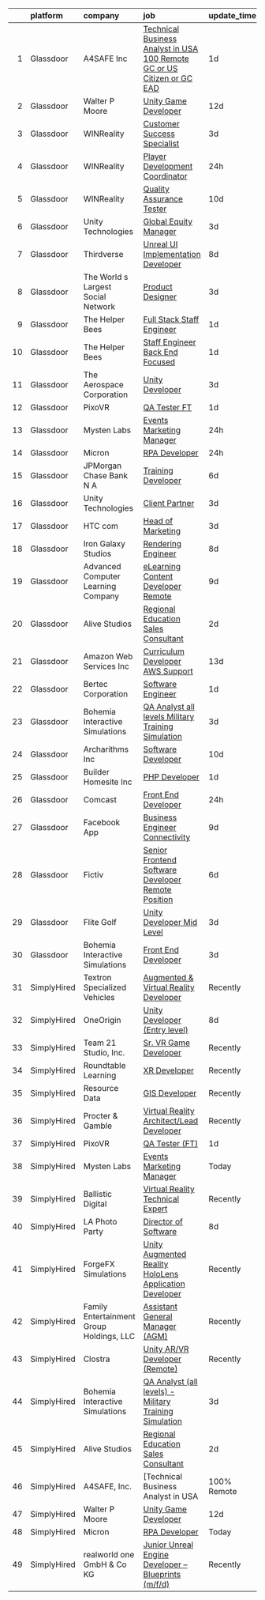 

|    | platform    | company                                  | job                                                                                                                                                                                                                                                                                                                                                                                                                                                                                                                                                                                                                                                                                                                                                                                                                                                                                                                                                                                                                                                                                                                                                                                                                                                                                                                                                                                                                                                                                                       | update_time   | location                |
|---:|:------------|:-----------------------------------------|:----------------------------------------------------------------------------------------------------------------------------------------------------------------------------------------------------------------------------------------------------------------------------------------------------------------------------------------------------------------------------------------------------------------------------------------------------------------------------------------------------------------------------------------------------------------------------------------------------------------------------------------------------------------------------------------------------------------------------------------------------------------------------------------------------------------------------------------------------------------------------------------------------------------------------------------------------------------------------------------------------------------------------------------------------------------------------------------------------------------------------------------------------------------------------------------------------------------------------------------------------------------------------------------------------------------------------------------------------------------------------------------------------------------------------------------------------------------------------------------------------------|:--------------|:------------------------|
|  1 | Glassdoor   | A4SAFE  Inc                              | [Technical Business Analyst in USA  100  Remote   GC or US Citizen or GC EAD](https://www.glassdoor.com/partner/jobListing.htm?pos=101&ao=1110586&s=58&guid=0000018224afd7c880e77108b471ab2f&src=GD_JOB_AD&t=SR&vt=w&ea=1&cs=1_337028dd&cb=1658472880476&jobListingId=1008017367804&cpc=723ADC3DFE402989&jrtk=3-0-1g8iavm0lk6df801-1g8iavm15jijf800-4e729734204b6929--6NYlbfkN0Bzkuy17zoNwKMVjyusHhR7JNYo3SmelKzW8jp1Pa4Tk0S1mKZ-8FqdwqqGS5QzOSmhHWc95M_u__2mHa1wEqPq6uyFGQ2tA70JR41NEDhxdp4vo29-oZjl3DtDidIlmjefDTGDaHjY37ZOjWM5d30Ov0BLUL7i7906JPhEPHnMAkIERW1iyXZ5_1qtk24qwO6fMCOfjDzVfYGvj7xVFTQC-P3Iij_c71XFF8Ft5kmCcCS9PXF6Xi1kVNe89OhSiMzyXHZg4jB6yLxJRGAtxpIshT0cNkWZ8OrA1ZOVvKTWUKfYii3m4ACzugac-yMnvlMy0stBNwbvvCGLBB3uAnxBBbFeeJugdZUTFCZgFz7rpEUgQM2KZQwxemNEFT3Mh9wYUqCkusLLNeweqswFyv8ilx60IPQ-YmWLgxg5cwCpXerpSi-1tnhmMK5-hTfE5RZCMXmBp_X7mT_cxN8WHIzWEbx0tx29fGMzy25HjDR4YhlCG0rrkYbXXZsy4-pbOjllI-Shfg0Q6Q%3D%3D)                                                                                                                                                                                                                                                                                                                                                                                                                                                                                                                                                                        | 1d            | Remote                  |
|  2 | Glassdoor   | Walter P Moore                           | [Unity Game Developer](https://www.glassdoor.com/partner/jobListing.htm?pos=114&ao=1136043&s=58&guid=0000018224afd7c880e77108b471ab2f&src=GD_JOB_AD&t=SR&vt=w&cs=1_74843f37&cb=1658472880477&jobListingId=1007994178150&jrtk=3-0-1g8iavm0lk6df801-1g8iavm15jijf800-a406b2601580dbc4-)                                                                                                                                                                                                                                                                                                                                                                                                                                                                                                                                                                                                                                                                                                                                                                                                                                                                                                                                                                                                                                                                                                                                                                                                                     | 12d           | Houston, TX             |
|  3 | Glassdoor   | WINReality                               | [Customer Success Specialist](https://www.glassdoor.com/partner/jobListing.htm?pos=128&ao=1136043&s=58&guid=0000018224afd7c880e77108b471ab2f&src=GD_JOB_AD&t=SR&vt=w&ea=1&cs=1_ca29453f&cb=1658472880483&jobListingId=1008012456004&jrtk=3-0-1g8iavm0lk6df801-1g8iavm15jijf800-7a6a0bab4dd1f1f4-)                                                                                                                                                                                                                                                                                                                                                                                                                                                                                                                                                                                                                                                                                                                                                                                                                                                                                                                                                                                                                                                                                                                                                                                                         | 3d            | Austin, TX              |
|  4 | Glassdoor   | WINReality                               | [Player Development Coordinator](https://www.glassdoor.com/partner/jobListing.htm?pos=129&ao=1136043&s=58&guid=0000018224afd7c880e77108b471ab2f&src=GD_JOB_AD&t=SR&vt=w&ea=1&cs=1_f1e8c8fb&cb=1658472880483&jobListingId=1008020164034&jrtk=3-0-1g8iavm0lk6df801-1g8iavm15jijf800-808650f82e260086-)                                                                                                                                                                                                                                                                                                                                                                                                                                                                                                                                                                                                                                                                                                                                                                                                                                                                                                                                                                                                                                                                                                                                                                                                      | 24h           | Austin, TX              |
|  5 | Glassdoor   | WINReality                               | [Quality Assurance Tester](https://www.glassdoor.com/partner/jobListing.htm?pos=120&ao=1136043&s=58&guid=0000018224afd7c880e77108b471ab2f&src=GD_JOB_AD&t=SR&vt=w&ea=1&cs=1_56a313f9&cb=1658472880478&jobListingId=1007998195522&jrtk=3-0-1g8iavm0lk6df801-1g8iavm15jijf800-c6f18f325683035a-)                                                                                                                                                                                                                                                                                                                                                                                                                                                                                                                                                                                                                                                                                                                                                                                                                                                                                                                                                                                                                                                                                                                                                                                                            | 10d           | Austin, TX              |
|  6 | Glassdoor   | Unity Technologies                       | [Global Equity Manager](https://www.glassdoor.com/partner/jobListing.htm?pos=126&ao=1136043&s=58&guid=0000018224afd7c880e77108b471ab2f&src=GD_JOB_AD&t=SR&vt=w&cs=1_e6003202&cb=1658472880482&jobListingId=1008012427355&jrtk=3-0-1g8iavm0lk6df801-1g8iavm15jijf800-702fc737e59f1f07-)                                                                                                                                                                                                                                                                                                                                                                                                                                                                                                                                                                                                                                                                                                                                                                                                                                                                                                                                                                                                                                                                                                                                                                                                                    | 3d            | New York, NY            |
|  7 | Glassdoor   | Thirdverse                               | [Unreal UI Implementation Developer](https://www.glassdoor.com/partner/jobListing.htm?pos=112&ao=1136043&s=58&guid=0000018224afd7c880e77108b471ab2f&src=GD_JOB_AD&t=SR&vt=w&ea=1&cs=1_cd851cf6&cb=1658472880477&jobListingId=1008003638061&jrtk=3-0-1g8iavm0lk6df801-1g8iavm15jijf800-2670377ed1bb73d7-)                                                                                                                                                                                                                                                                                                                                                                                                                                                                                                                                                                                                                                                                                                                                                                                                                                                                                                                                                                                                                                                                                                                                                                                                  | 8d            | Remote                  |
|  8 | Glassdoor   | The World s Largest Social Network       | [Product Designer](https://www.glassdoor.com/partner/jobListing.htm?pos=106&ao=1110586&s=58&guid=0000018224afd7c880e77108b471ab2f&src=GD_JOB_AD&t=SR&vt=w&ea=1&cs=1_1f8b767f&cb=1658472880477&jobListingId=1008012161692&cpc=9908D8D4413DBB8A&jrtk=3-0-1g8iavm0lk6df801-1g8iavm15jijf800-b145a7a400f0b7a0--6NYlbfkN0DSgjPPcnEdvoK3uuxfISLALE6pB1FR7YSHOr_tSg5_QGIhoz_2VqUepdcKLBLI_zQfqeGEJ02t1Op0VszYFaBKV77NJZpuVuFQUAX1QoBziQC_hHUv5fWoCC006bRjZlV5ngwWqSJoPvv74FSVK7GuPfYn2DbtjPbklE7UqMkQPd3ENsIj-0ZxrJCT3gI3G5-vvt8EbogbSreaB8xKljjlJdp7eFXR1fgF9Ehb0rJ9WCd6KNg9iTyADJLKQFBeUp6NwtSpPzBTUnWY3AI0av3gMQMpC0R2-o3gxiNx3x-SL1uwfLZyCNviSEolOHl0mznhldjjEjLyHUUmIqeKzLwrHuj_l44kpuJzR8r39FtzTUORHBxBk2BkdeILysI88J9H-VzZyVlBPZ9nzhALQiMVWUd7alzGEAg16YGftxs-ECyFawxkg20XS0x0nUUW1GSj-INzdZrAY942J6dhSM3rmosAh4Mzq3LiAXfOU6LvV1Jyq2iS3C8PJIDUSWOuY3kbuOY82mlnxXcWGDOoDUe27ED3XvubDim6eCNAOWRP86CfZZOdMNa1D_IugdGqBjtIvtAUI6eqaw%3D%3D)                                                                                                                                                                                                                                                                                                                                                                                                                                                                                                                                                                   | 3d            | Los Angeles, CA         |
|  9 | Glassdoor   | The Helper Bees                          | [Full Stack Staff Engineer](https://www.glassdoor.com/partner/jobListing.htm?pos=109&ao=1136043&s=58&guid=0000018224afd7c880e77108b471ab2f&src=GD_JOB_AD&t=SR&vt=w&ea=1&cs=1_b730b863&cb=1658472880477&jobListingId=1008017437015&jrtk=3-0-1g8iavm0lk6df801-1g8iavm15jijf800-125daea2bf21b14b-)                                                                                                                                                                                                                                                                                                                                                                                                                                                                                                                                                                                                                                                                                                                                                                                                                                                                                                                                                                                                                                                                                                                                                                                                           | 1d            | Remote                  |
| 10 | Glassdoor   | The Helper Bees                          | [Staff Engineer Back End Focused](https://www.glassdoor.com/partner/jobListing.htm?pos=108&ao=1136043&s=58&guid=0000018224afd7c880e77108b471ab2f&src=GD_JOB_AD&t=SR&vt=w&ea=1&cs=1_50537550&cb=1658472880477&jobListingId=1008017430612&jrtk=3-0-1g8iavm0lk6df801-1g8iavm15jijf800-a1beb13611aec25c-)                                                                                                                                                                                                                                                                                                                                                                                                                                                                                                                                                                                                                                                                                                                                                                                                                                                                                                                                                                                                                                                                                                                                                                                                     | 1d            | Remote                  |
| 11 | Glassdoor   | The Aerospace Corporation                | [Unity Developer](https://www.glassdoor.com/partner/jobListing.htm?pos=124&ao=1136043&s=58&guid=0000018224afd7c880e77108b471ab2f&src=GD_JOB_AD&t=SR&vt=w&cs=1_25fa42d3&cb=1658472880482&jobListingId=1008012132764&jrtk=3-0-1g8iavm0lk6df801-1g8iavm15jijf800-fef2804917813571-)                                                                                                                                                                                                                                                                                                                                                                                                                                                                                                                                                                                                                                                                                                                                                                                                                                                                                                                                                                                                                                                                                                                                                                                                                          | 3d            | El Segundo, CA          |
| 12 | Glassdoor   | PixoVR                                   | [QA Tester  FT ](https://www.glassdoor.com/partner/jobListing.htm?pos=111&ao=1136043&s=58&guid=0000018224afd7c880e77108b471ab2f&src=GD_JOB_AD&t=SR&vt=w&ea=1&cs=1_0fbdcbc7&cb=1658472880477&jobListingId=1008017269943&jrtk=3-0-1g8iavm0lk6df801-1g8iavm15jijf800-5dcf3cc7dc0a290a-)                                                                                                                                                                                                                                                                                                                                                                                                                                                                                                                                                                                                                                                                                                                                                                                                                                                                                                                                                                                                                                                                                                                                                                                                                      | 1d            | Remote                  |
| 13 | Glassdoor   | Mysten Labs                              | [Events Marketing Manager](https://www.glassdoor.com/partner/jobListing.htm?pos=123&ao=1136043&s=58&guid=0000018224afd7c880e77108b471ab2f&src=GD_JOB_AD&t=SR&vt=w&ea=1&cs=1_ce1c6505&cb=1658472880478&jobListingId=1008019417253&jrtk=3-0-1g8iavm0lk6df801-1g8iavm15jijf800-9dbc24076cd3121a-)                                                                                                                                                                                                                                                                                                                                                                                                                                                                                                                                                                                                                                                                                                                                                                                                                                                                                                                                                                                                                                                                                                                                                                                                            | 24h           | Remote                  |
| 14 | Glassdoor   | Micron                                   | [RPA Developer](https://www.glassdoor.com/partner/jobListing.htm?pos=110&ao=1136043&s=58&guid=0000018224afd7c880e77108b471ab2f&src=GD_JOB_AD&t=SR&vt=w&cs=1_27812357&cb=1658472880477&jobListingId=1008019764043&jrtk=3-0-1g8iavm0lk6df801-1g8iavm15jijf800-ac6a988d16536d0d-)                                                                                                                                                                                                                                                                                                                                                                                                                                                                                                                                                                                                                                                                                                                                                                                                                                                                                                                                                                                                                                                                                                                                                                                                                            | 24h           | Boise, ID               |
| 15 | Glassdoor   | JPMorgan Chase Bank  N A                 | [Training Developer](https://www.glassdoor.com/partner/jobListing.htm?pos=119&ao=1136043&s=58&guid=0000018224afd7c880e77108b471ab2f&src=GD_JOB_AD&t=SR&vt=w&cs=1_7239f302&cb=1658472880478&jobListingId=1008009183791&jrtk=3-0-1g8iavm0lk6df801-1g8iavm15jijf800-39bc52c998eac583-)                                                                                                                                                                                                                                                                                                                                                                                                                                                                                                                                                                                                                                                                                                                                                                                                                                                                                                                                                                                                                                                                                                                                                                                                                       | 6d            | Chicago, IL             |
| 16 | Glassdoor   | Unity Technologies                       | [Client Partner](https://www.glassdoor.com/partner/jobListing.htm?pos=125&ao=1136043&s=58&guid=0000018224afd7c880e77108b471ab2f&src=GD_JOB_AD&t=SR&vt=w&cs=1_080ead32&cb=1658472880482&jobListingId=1008012584446&jrtk=3-0-1g8iavm0lk6df801-1g8iavm15jijf800-95af4f754fea7388-)                                                                                                                                                                                                                                                                                                                                                                                                                                                                                                                                                                                                                                                                                                                                                                                                                                                                                                                                                                                                                                                                                                                                                                                                                           | 3d            | Bellevue, WA            |
| 17 | Glassdoor   | HTC com                                  | [Head of Marketing](https://www.glassdoor.com/partner/jobListing.htm?pos=113&ao=1136043&s=58&guid=0000018224afd7c880e77108b471ab2f&src=GD_JOB_AD&t=SR&vt=w&ea=1&cs=1_179dcf6a&cb=1658472880477&jobListingId=1008011743437&jrtk=3-0-1g8iavm0lk6df801-1g8iavm15jijf800-579af4813b686925-)                                                                                                                                                                                                                                                                                                                                                                                                                                                                                                                                                                                                                                                                                                                                                                                                                                                                                                                                                                                                                                                                                                                                                                                                                   | 3d            | Remote                  |
| 18 | Glassdoor   | Iron Galaxy Studios                      | [Rendering Engineer](https://www.glassdoor.com/partner/jobListing.htm?pos=127&ao=1136043&s=58&guid=0000018224afd7c880e77108b471ab2f&src=GD_JOB_AD&t=SR&vt=w&ea=1&cs=1_87618abe&cb=1658472880483&jobListingId=1008003525473&jrtk=3-0-1g8iavm0lk6df801-1g8iavm15jijf800-ad25754be109279e-)                                                                                                                                                                                                                                                                                                                                                                                                                                                                                                                                                                                                                                                                                                                                                                                                                                                                                                                                                                                                                                                                                                                                                                                                                  | 8d            | Chicago, IL             |
| 19 | Glassdoor   | Advanced Computer Learning Company       | [eLearning Content Developer  Remote  ](https://www.glassdoor.com/partner/jobListing.htm?pos=121&ao=1136043&s=58&guid=0000018224afd7c880e77108b471ab2f&src=GD_JOB_AD&t=SR&vt=w&ea=1&cs=1_1f628526&cb=1658472880478&jobListingId=1008000784696&jrtk=3-0-1g8iavm0lk6df801-1g8iavm15jijf800-e77e1058c18c2e89-)                                                                                                                                                                                                                                                                                                                                                                                                                                                                                                                                                                                                                                                                                                                                                                                                                                                                                                                                                                                                                                                                                                                                                                                               | 9d            | Remote                  |
| 20 | Glassdoor   | Alive Studios                            | [Regional Education Sales Consultant](https://www.glassdoor.com/partner/jobListing.htm?pos=116&ao=1136043&s=58&guid=0000018224afd7c880e77108b471ab2f&src=GD_JOB_AD&t=SR&vt=w&ea=1&cs=1_7804c837&cb=1658472880478&jobListingId=1008014588070&jrtk=3-0-1g8iavm0lk6df801-1g8iavm15jijf800-2b23c486076bb8f5-)                                                                                                                                                                                                                                                                                                                                                                                                                                                                                                                                                                                                                                                                                                                                                                                                                                                                                                                                                                                                                                                                                                                                                                                                 | 2d            | Remote                  |
| 21 | Glassdoor   | Amazon Web Services  Inc                 | [Curriculum Developer  AWS Support](https://www.glassdoor.com/partner/jobListing.htm?pos=122&ao=1136043&s=58&guid=0000018224afd7c880e77108b471ab2f&src=GD_JOB_AD&t=SR&vt=w&cs=1_956fe742&cb=1658472880478&jobListingId=1007993476834&jrtk=3-0-1g8iavm0lk6df801-1g8iavm15jijf800-0d052afa27f6d646-)                                                                                                                                                                                                                                                                                                                                                                                                                                                                                                                                                                                                                                                                                                                                                                                                                                                                                                                                                                                                                                                                                                                                                                                                        | 13d           | Remote                  |
| 22 | Glassdoor   | Bertec Corporation                       | [Software Engineer](https://www.glassdoor.com/partner/jobListing.htm?pos=104&ao=1110586&s=58&guid=0000018224afd7c880e77108b471ab2f&src=GD_JOB_AD&t=SR&vt=w&ea=1&cs=1_b571637c&cb=1658472880477&jobListingId=1008018922952&cpc=AF1E4A3695F490BE&jrtk=3-0-1g8iavm0lk6df801-1g8iavm15jijf800-06cc62c62334116c--6NYlbfkN0CHpSnjIPxMtekS58WZl5Olhjo2iWL5RjE_Boe0ccr3FtqYNz4yhG-Ohz6QjqChIegYfrzCj46ONRd8EFYGylbh1DH-Z5vWfQMZwEUsvY_Fj10QgeQG6RmXljdSrn6FAEh9ySWSuiQTnwql0nT0Hb31Yi3u4aUYcrFBVrcGQYDZkArJC5i7m9Yz8c0yJ94r_ApBPWFHmjgw9aMZQr1qFGdddHSXcuKV2m6_TgNS9DeLdBiL2KC2esZXX3PhTD3C5sTaTPcAXDSWm_awGXkwxiEwahioVU-MsMfrpaWqag1VV4s6gJkycUa6NXgdBjA3L9wD33aOAxtqxe2MSe-xLRLvuSqoQuyR6wYANdFLqwimqHhwzlONC9C2OibM6KF3pQNoVvXrfKUeMYFl1OYuf_MX6MJqwcT5dyvYiUMh-XSR4LSZn9b3sfoTHsGhwPXSQWjD8-HyzgB8bC30U5HnSldWK87Xq08ceY_2NnNZsFsQOX61Gh69Neq64zb_hA3UuoM%3D)                                                                                                                                                                                                                                                                                                                                                                                                                                                                                                                                                                                                                                                | 1d            | Columbus, OH            |
| 23 | Glassdoor   | Bohemia Interactive Simulations          | [QA Analyst  all levels    Military Training Simulation](https://www.glassdoor.com/partner/jobListing.htm?pos=118&ao=1136043&s=58&guid=0000018224afd7c880e77108b471ab2f&src=GD_JOB_AD&t=SR&vt=w&ea=1&cs=1_07bf1489&cb=1658472880478&jobListingId=1008012481714&jrtk=3-0-1g8iavm0lk6df801-1g8iavm15jijf800-135a70fac78ce44c-)                                                                                                                                                                                                                                                                                                                                                                                                                                                                                                                                                                                                                                                                                                                                                                                                                                                                                                                                                                                                                                                                                                                                                                              | 3d            | Orlando, FL             |
| 24 | Glassdoor   | Archarithms Inc                          | [Software Developer](https://www.glassdoor.com/partner/jobListing.htm?pos=130&ao=1136043&s=58&guid=0000018224afd7c880e77108b471ab2f&src=GD_JOB_AD&t=SR&vt=w&ea=1&cs=1_d77a4d40&cb=1658472880483&jobListingId=1007998522034&jrtk=3-0-1g8iavm0lk6df801-1g8iavm15jijf800-6895112341cd1ee5-)                                                                                                                                                                                                                                                                                                                                                                                                                                                                                                                                                                                                                                                                                                                                                                                                                                                                                                                                                                                                                                                                                                                                                                                                                  | 10d           | Huntsville, AL          |
| 25 | Glassdoor   | Builder Homesite  Inc                    | [PHP Developer](https://www.glassdoor.com/partner/jobListing.htm?pos=107&ao=1136043&s=58&guid=0000018224afd7c880e77108b471ab2f&src=GD_JOB_AD&t=SR&vt=w&ea=1&cs=1_079efd5c&cb=1658472880477&jobListingId=1008018525542&jrtk=3-0-1g8iavm0lk6df801-1g8iavm15jijf800-cf5cd4fd7054aa92-)                                                                                                                                                                                                                                                                                                                                                                                                                                                                                                                                                                                                                                                                                                                                                                                                                                                                                                                                                                                                                                                                                                                                                                                                                       | 1d            | Albuquerque, NM         |
| 26 | Glassdoor   | Comcast                                  | [Front End Developer](https://www.glassdoor.com/partner/jobListing.htm?pos=103&ao=1110586&s=58&guid=0000018224afd7c880e77108b471ab2f&src=GD_JOB_AD&t=SR&vt=w&cs=1_97b18e2e&cb=1658472880476&jobListingId=1008021147021&cpc=8A48E7D5890B96AC&jrtk=3-0-1g8iavm0lk6df801-1g8iavm15jijf800-a67970093ed42cf6--6NYlbfkN0Cj-KmZPsf9w80C8b1WzNVrlanjD2SXJjxuCbUWHsXPZlTAgGmdtIUzoKTi6fK6Wvbkrdpbd2C0H43IzCI6_QohzRn4p3_uIekYH9RzZrBYhIc9KC5j6DSAsk5C8NpgtPWmZhXRKBiKip_OQVzIdZrULOMJWClSr8at_lKYF7x_EzamZ6eZ6ECaON0uUTL-dMLVppbCWH41Fn79UcerSAl_SyRVAGAJhFRGXj8XgWwkAqcOvZZh2ApkWAVUiRV8VAyQw6gskXAILkS2wia-iRJlsAUbNRqdQkapMSZpCrPS3BKgGTdGOOL05J8_flDb_ThoclG7zc3rkC0EgeyyU1K6c4OI_Nsqsk3H3txpOqHWZZ17OzkvYrDn5w_0EgzxWTG4oM0ZZZ-O4kDd-33W6mYsvRYkwl5K4c7l6MCtqil1_z4nOKDYlYQsTePfYAg9aSKRjyMCr-Wn6sIrRf5kamJ8-9AygPF8DqPgDzeGUmqdZqZ-olU1mXdjIuyq_uW8qPoLstWT0dsRMvNGpbpQLAvWThQN50-au5-r1RdCM7CWsaSr5OQ9eMiEN-bhxdVGoQggHo7rINxZ87Q9ukt6b8VEPkJN6L9i5Mpbsn4IbP13lEsaIfWxUfDy4n9-fhlSBajFemxPGmFuSQ-sVun666lrPAqUHtRxQg_ZwqChoSZg89lKkj2lCvuHjou39pAGHWhLjJ2I0Y5mjI3V_f_Jc8trHsSN7yizItwgViwD-RpO2BqQtn0p6I-Z0o0bFrycK9oPzc_9JRaIx70yjIiCOUetM8WqHz8aeEgHwDN9x-nYXCpzDN1q7vgb3Ykn70ejqFWEjTdL6iszUN2Aik0LAOQTtEJWd3r6V_WLNMK75FW5mkMEen626ArcetEE0lX0hdZpRmCYjy8_IZVk1HAxZXOlu-LqFrmiGAOlF7cAux_9EnY2x3VE3-vQt7IMh4F_6xm8nHmavvLKiExKRVPGof9XZ5yRbJXwSPEyO93mUhMH4mHtLgGcFIOST-9pvCmoyDdNKAdlEYHgExBVFVlgDiEIb9D3GVLP7itc4LA7pjFIYWBbp-R8Ms9NNci3Qd5aNGBXt1hfGfnLRZ6Ktkzg-4WWByA7n54mx4bvjaP0DaCx0O4V_Fuf7FdN) | 24h           | Philadelphia, PA        |
| 27 | Glassdoor   | Facebook App                             | [Business Engineer  Connectivity](https://www.glassdoor.com/partner/jobListing.htm?pos=105&ao=1110586&s=58&guid=0000018224afd7c880e77108b471ab2f&src=GD_JOB_AD&t=SR&vt=w&cs=1_20fb2a1c&cb=1658472880476&jobListingId=1007999908857&cpc=D2F1DE17EE1F43B9&jrtk=3-0-1g8iavm0lk6df801-1g8iavm15jijf800-6b26ac8def8c740b--6NYlbfkN0DYl4UJW4r1Vl7FEn6T9F-rD9lpC-0oMJVSiWjK_MGUd5ZxEn957iThda3zHpNlLYPHwAU3BvhL-hWzTRTDi_iheXH2nXXcPUgWMnWo9ODYngWfiMpVfMRIs8ct9J2_VWZE0BWC6vAoVP1LThiwFYaEZRrzggo3k3jBNNDWPE-5nte-ZoiU7TrZqMTsHFk0UxKYku7vRAIaTaK7iT0ZHcvi3LM8aMK_JUNS3dUPCCmCNUbCZODm9_rPHsOoT-pNEubPGx_4H3YOZf2iIAKHeaEh7S1K1HTbX-sKnFg6k6fY_DDsZ13AVC_8fzJeYfU1ksg1Co1B4-JUi5_HQ51W_76dKsmmRV1xI-gfSWm6578TGe3Wnm0OMK5hsSa5M79eVllUsD1X-mzMEdY4eTzz5xvVs6aaUw7aFre2JWOqoivJIDAD5CYi7Bd9VnpoBqNfY64L7PxBUfaGkRjCd2DyOR0bfi8NKcNXaRGmiaEMmFalCpy__qah7LPci2d9UNlaKQmIyOzzd9GZDc-Ovbg1ZOZOFljIpxA4fnYtYghuGEfPVE86SBoORvvfpwZw8nYQgdC9uwaVWtnuYHmYNQsWzkcg-laH1UIMCh6tc75rNo0cWNdtsOzXFtZeVlYz8-FT0Py3sOt6pXPkxcN7HqAVvfw1FJuxY029zjlLgtnrGzpuvi64Jq-8CMbabCjOu54IQ58trI4lh-Kg--hfUQdrW7VQZDf5gh2ggY-Qnec_YiuF7_d9qA5KngnC-gUTzUccO_2LEFGFU7Ec7AEIkkoRubn8eXZCH8KruXq8ivEdTFAmtVHE7WxfMz4PjXH40JPhvSnbqpP1POS4qUqWhTrfYYYEM5jZoHzqcMKKQ_K57aQ234CV87nCNq3Qopc9fJBN3XFt7VC8ihZhZQ9BmrovQRGF7sA7hiUeEMKO8VaTLLLD33JiuwGTqOlcP4V4jGWH4PHTOijJdHvRuhUqpAh6F0s6l-HaiLfTvax5iDMzDKYeIFiRbD83Qm87Dt5vqcnecnD7ks5S6jLc5_y-fBjBGeofUJbVslsr8Z8%3D)                                                                       | 9d            | Seattle, WA             |
| 28 | Glassdoor   | Fictiv                                   | [Senior Frontend Software Developer  Remote Position ](https://www.glassdoor.com/partner/jobListing.htm?pos=115&ao=1136043&s=58&guid=0000018224afd7c880e77108b471ab2f&src=GD_JOB_AD&t=SR&vt=w&ea=1&cs=1_5f2e7ba6&cb=1658472880478&jobListingId=1008009123640&jrtk=3-0-1g8iavm0lk6df801-1g8iavm15jijf800-44a71d82595d5a63-)                                                                                                                                                                                                                                                                                                                                                                                                                                                                                                                                                                                                                                                                                                                                                                                                                                                                                                                                                                                                                                                                                                                                                                                | 6d            | Chicago, IL             |
| 29 | Glassdoor   | Flite Golf                               | [Unity Developer   Mid Level](https://www.glassdoor.com/partner/jobListing.htm?pos=102&ao=1110586&s=58&guid=0000018224afd7c880e77108b471ab2f&src=GD_JOB_AD&t=SR&vt=w&ea=1&cs=1_99d2ece1&cb=1658472880477&jobListingId=1008012200941&cpc=F2E91DB1AE7076E1&jrtk=3-0-1g8iavm0lk6df801-1g8iavm15jijf800-2ed91eb2bff1af8a--6NYlbfkN0D_KRozbKJx95I3LRYgbj09bqBDFeyQG4s8tCOB31p2DFF3XWjUbq1KyFIz2p5qTCcJE-tfDGeItgF3YqsHxqmWmv_fe83BmlIU0WgDu5uJxBbYiuDddGZhBDpUzgYV_vmtzXvB08EMIDWI2OXG29cWyCnCkApuGpnUrcgpkVhp-EePomp4q814zikpbXCgdd2uhGm6XS4yA5dnu-Qd1pMZS60rNFcyfckho2ReT7m1fzMKbwJWMIFnKp6yN0rCKsK5EkHUO7B7Ng8yGfD6r45iTbGodoveh3NF5XdBol4f6MLDm-cX_VNWpGV52FH-CdWgMA4eq7PzbDD1kLGwm5IVHsWMK6_O9XesA3z2XBgnNmPTxH7zyS83beTSXojMW4N5ob4iHfmMpDw9KGLGJO12JKWjJd54rnIFMJT-6ibeaCOvHKjz8zC1RpI7_k3BJSuL0wIloQOQhw2hVmED68LtBoN1hBxgb6ylx0VgHNWs_up93wQR_3iNrpssJIakQxn2VSDLQqUe-Q%3D%3D)                                                                                                                                                                                                                                                                                                                                                                                                                                                                                                                                                                                                                        | 3d            | Dallas, TX              |
| 30 | Glassdoor   | Bohemia Interactive Simulations          | [Front End Developer](https://www.glassdoor.com/partner/jobListing.htm?pos=117&ao=1136043&s=58&guid=0000018224afd7c880e77108b471ab2f&src=GD_JOB_AD&t=SR&vt=w&ea=1&cs=1_2befb741&cb=1658472880478&jobListingId=1008012481736&jrtk=3-0-1g8iavm0lk6df801-1g8iavm15jijf800-106510f9c6855acd-)                                                                                                                                                                                                                                                                                                                                                                                                                                                                                                                                                                                                                                                                                                                                                                                                                                                                                                                                                                                                                                                                                                                                                                                                                 | 3d            | Pittsburgh, PA          |
| 31 | SimplyHired | Textron Specialized Vehicles             | [Augmented & Virtual Reality Developer](https://www.simplyhired.com/job/WarCGVOAlyofs08Gw0q0pAzYgJhuohbzr5-X3QZsyYsbjEkYULGVHg?q=virtual+reality+developer)                                                                                                                                                                                                                                                                                                                                                                                                                                                                                                                                                                                                                                                                                                                                                                                                                                                                                                                                                                                                                                                                                                                                                                                                                                                                                                                                               | Recently      | Augusta, GA             |
| 32 | SimplyHired | OneOrigin                                | [Unity Developer (Entry level)](https://www.simplyhired.com/job/S1fkfTVwLBIkaZMoNyltL8mr5PGAyoMnX67GlXliptvZdvJaLVYHHg?q=virtual+reality+developer)                                                                                                                                                                                                                                                                                                                                                                                                                                                                                                                                                                                                                                                                                                                                                                                                                                                                                                                                                                                                                                                                                                                                                                                                                                                                                                                                                       | 8d            | Norwalk, CT             |
| 33 | SimplyHired | Team 21 Studio, Inc.                     | [Sr. VR Game Developer](https://www.simplyhired.com/job/-jS5z4l12BGKlyk8MNAzPoHMJtm_pNZhL6-yNlYoe9jDxH94y8tQAQ?q=virtual+reality+developer)                                                                                                                                                                                                                                                                                                                                                                                                                                                                                                                                                                                                                                                                                                                                                                                                                                                                                                                                                                                                                                                                                                                                                                                                                                                                                                                                                               | Recently      | Austin, TX              |
| 34 | SimplyHired | Roundtable Learning                      | [XR Developer](https://www.simplyhired.com/job/wOQuZ9koRYUSm1hEeqD5cBAg2gv6ZaNx9lP6DooZsrvy6adzC62lYg?q=virtual+reality+developer)                                                                                                                                                                                                                                                                                                                                                                                                                                                                                                                                                                                                                                                                                                                                                                                                                                                                                                                                                                                                                                                                                                                                                                                                                                                                                                                                                                        | Recently      | Chagrin Falls, OH       |
| 35 | SimplyHired | Resource Data                            | [GIS Developer](https://www.simplyhired.com/job/eXXuhMZMZ4yMTgUzAOzQkne5Y_sICI7f7-JWYH96olJep409Sjs1KQ?q=virtual+reality+developer)                                                                                                                                                                                                                                                                                                                                                                                                                                                                                                                                                                                                                                                                                                                                                                                                                                                                                                                                                                                                                                                                                                                                                                                                                                                                                                                                                                       | Recently      | Anchorage, AK           |
| 36 | SimplyHired | Procter & Gamble                         | [Virtual Reality Architect/Lead Developer](https://www.simplyhired.com/job/ozw_teaUirzci8ByWJu9iJSHaYKMrV4oho_I6L3xx-RWfhmJLo4BAw?q=virtual+reality+developer)                                                                                                                                                                                                                                                                                                                                                                                                                                                                                                                                                                                                                                                                                                                                                                                                                                                                                                                                                                                                                                                                                                                                                                                                                                                                                                                                            | Recently      | Cincinnati, OH          |
| 37 | SimplyHired | PixoVR                                   | [QA Tester (FT)](https://www.simplyhired.com/job/bCTMSe1BT4xqE0--8qHBfH7SFmbU9BN4N9nbcg4xeOvcOSJfJmu58g?q=virtual+reality+developer)                                                                                                                                                                                                                                                                                                                                                                                                                                                                                                                                                                                                                                                                                                                                                                                                                                                                                                                                                                                                                                                                                                                                                                                                                                                                                                                                                                      | 1d            | Remote                  |
| 38 | SimplyHired | Mysten Labs                              | [Events Marketing Manager](https://www.simplyhired.com/job/trvCqfY4viBaNchAm6NZAyUKbSAmRFfhXpsFz2SxEiDtz_noc8DCMg?q=virtual+reality+developer)                                                                                                                                                                                                                                                                                                                                                                                                                                                                                                                                                                                                                                                                                                                                                                                                                                                                                                                                                                                                                                                                                                                                                                                                                                                                                                                                                            | Today         | Remote                  |
| 39 | SimplyHired | Ballistic Digital                        | [Virtual Reality Technical Expert](https://www.simplyhired.com/job/3_Z9PvPR1KdAK9FvakgJUX5eoOunP3Vdusvs2xDkQg0VEPa7Ew4k8g?q=virtual+reality+developer)                                                                                                                                                                                                                                                                                                                                                                                                                                                                                                                                                                                                                                                                                                                                                                                                                                                                                                                                                                                                                                                                                                                                                                                                                                                                                                                                                    | Recently      | Williamsburg, VA        |
| 40 | SimplyHired | LA Photo Party                           | [Director of Software](https://www.simplyhired.com/job/5VX_3D2yTSz4OOS3OLYOiOg2AsK4CH6LtS-nSKVqDex-TK0qndSRxg?q=virtual+reality+developer)                                                                                                                                                                                                                                                                                                                                                                                                                                                                                                                                                                                                                                                                                                                                                                                                                                                                                                                                                                                                                                                                                                                                                                                                                                                                                                                                                                | 8d            | Glendale, CA            |
| 41 | SimplyHired | ForgeFX Simulations                      | [Unity Augmented Reality HoloLens Application Developer](https://www.simplyhired.com/job/B57CKuMHiLAowz6F36Bn81d5fjPdIOPLau78tKhABCGYyjNZ7ZKgzw?q=virtual+reality+developer)                                                                                                                                                                                                                                                                                                                                                                                                                                                                                                                                                                                                                                                                                                                                                                                                                                                                                                                                                                                                                                                                                                                                                                                                                                                                                                                              | Recently      | Remote                  |
| 42 | SimplyHired | Family Entertainment Group Holdings, LLC | [Assistant General Manager (AGM)](https://www.simplyhired.com/job/e2SafO3DWR1uF1dnh7tOUYLwpIXbWVU_4Dt_3cKHNZnF87tZ68Rt3Q?q=virtual+reality+developer)                                                                                                                                                                                                                                                                                                                                                                                                                                                                                                                                                                                                                                                                                                                                                                                                                                                                                                                                                                                                                                                                                                                                                                                                                                                                                                                                                     | Recently      | Monticello, NY          |
| 43 | SimplyHired | Clostra                                  | [Unity AR/VR Developer (Remote)](https://www.simplyhired.com/job/Z1VKUCQBOT3Ts7GmKbQNA3IybBKS6Sth5WXSkNoNgd8tAb_Jg26Wpg?q=virtual+reality+developer)                                                                                                                                                                                                                                                                                                                                                                                                                                                                                                                                                                                                                                                                                                                                                                                                                                                                                                                                                                                                                                                                                                                                                                                                                                                                                                                                                      | Recently      | Remote                  |
| 44 | SimplyHired | Bohemia Interactive Simulations          | [QA Analyst (all levels) - Military Training Simulation](https://www.simplyhired.com/job/zF54kUYzs11DYuPDIhWTpqpwSNkOp-HXnCaqREE4HsR6bsE0FiYIlA?q=virtual+reality+developer)                                                                                                                                                                                                                                                                                                                                                                                                                                                                                                                                                                                                                                                                                                                                                                                                                                                                                                                                                                                                                                                                                                                                                                                                                                                                                                                              | 3d            | Orlando, FL +1 location |
| 45 | SimplyHired | Alive Studios                            | [Regional Education Sales Consultant](https://www.simplyhired.com/job/3tC0RBNVGw5h3U3so9WuiuD0WFiC_ak44eiVe3kjhGe1hjCaWNHC7A?q=virtual+reality+developer)                                                                                                                                                                                                                                                                                                                                                                                                                                                                                                                                                                                                                                                                                                                                                                                                                                                                                                                                                                                                                                                                                                                                                                                                                                                                                                                                                 | 2d            | Remote                  |
| 46 | SimplyHired | A4SAFE, Inc.                             | [Technical Business Analyst in USA| 100% Remote | GC or US Citizen or GC EAD](https://www.simplyhired.com/job/UeEC_UJXwhXwJGq7gNugqrh_OFIXp7qinXEvdbTxB2AI2sv_PJ-zhQ?q=virtual+reality+developer)                                                                                                                                                                                                                                                                                                                                                                                                                                                                                                                                                                                                                                                                                                                                                                                                                                                                                                                                                                                                                                                                                                                                                                                                                                                                                                         | 1d            | Remote                  |
| 47 | SimplyHired | Walter P Moore                           | [Unity Game Developer](https://www.simplyhired.com/job/jqYAqOprc9rJCX1k6rFNrMcWmI6Qy6yPAX4n3K0UVem5zud4HP76pA?q=virtual+reality+developer)                                                                                                                                                                                                                                                                                                                                                                                                                                                                                                                                                                                                                                                                                                                                                                                                                                                                                                                                                                                                                                                                                                                                                                                                                                                                                                                                                                | 12d           | Houston, TX             |
| 48 | SimplyHired | Micron                                   | [RPA Developer](https://www.simplyhired.com/job/92-jeZmJuqqHYH2c08NUxh1SSHHFZMf1s1ptUha3qDwuFvoeyXbSyA?q=virtual+reality+developer)                                                                                                                                                                                                                                                                                                                                                                                                                                                                                                                                                                                                                                                                                                                                                                                                                                                                                                                                                                                                                                                                                                                                                                                                                                                                                                                                                                       | Today         | Boise, ID               |
| 49 | SimplyHired | realworld one GmbH & Co KG               | [Junior Unreal Engine Developer – Blueprints (m/f/d)](https://www.simplyhired.com/job/H2rlpjI94ByxelMAay-okMt8W8U885ZFqKmTh28cY0jZYYBO0O0Mwg?q=virtual+reality+developer)                                                                                                                                                                                                                                                                                                                                                                                                                                                                                                                                                                                                                                                                                                                                                                                                                                                                                                                                                                                                                                                                                                                                                                                                                                                                                                                                 | Recently      | Remote                  |